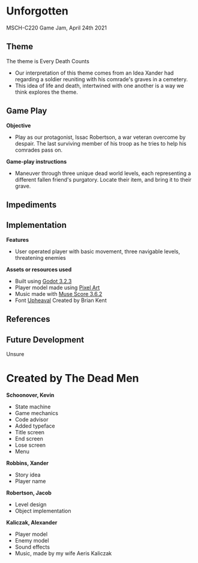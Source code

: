 # Unforgotten
MSCH-C220 Game Jam, April 24th 2021


## Theme 
The theme is Every Death Counts

* Our interpretation of this theme comes from an Idea Xander had regarding a soldier reuniting with his comrade's graves in a cemetery. 
* This idea of life and death, intertwined with one another is a way we think explores the theme. 

## Game Play
**Objective**
* Play as our protagonist, Issac Robertson, a war veteran overcome by despair. The last surviving member of his troop as he tries to help his comrades pass on.

**Game-play instructions**
* Maneuver through three unique dead world levels, each representing a different fallen friend's purgatory. Locate their item, and bring it to their grave. 

## Impediments

## Implementation
**Features**
* User operated player with basic movement, three navigable levels, threatening enemies

**Assets or resources used**
* Built using [Godot 3.2.3](https://godotengine.org/article/maintenance-release-godot-3-2-3)
* Player model made using [Pixel Art](https://www.pixilart.com/)
* Music made with [Muse Score 3.6.2](https://musescore.org/en/3.6.2)
* Font [Upheaval](https://www.dafont.com/upheaval.font) Created by Brian Kent

## References

## Future Development
Unsure

# Created by The Dead Men
**Schoonover, Kevin**
* State machine
* Game mechanics
* Code advisor
* Added typeface
* Title screen
* End screen
* Lose screen
* Menu

**Robbins, Xander**
* Story idea
* Player name

**Robertson, Jacob**
* Level design
* Object implementation

**Kaliczak, Alexander**
* Player model
* Enemy model
* Sound effects
* Music, made by my wife Aeris Kaliczak
